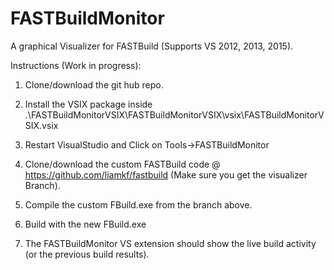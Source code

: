 # FASTBuildMonitor
A graphical Visualizer for FASTBuild (Supports VS 2012, 2013, 2015).

Instructions (Work in progress):

1) Clone/download the git hub repo.

2) Install the VSIX package inside .\FASTBuildMonitorVSIX\FASTBuildMonitorVSIX\vsix\FASTBuildMonitorVSIX.vsix

4) Restart VisualStudio and Click on Tools->FASTBuildMonitor

5) Clone/download the custom FASTBuild code @ https://github.com/liamkf/fastbuild (Make sure you get the visualizer Branch).

6) Compile the custom FBuild.exe from the branch above.

7) Build with the new FBuild.exe

8) The FASTBuildMonitor VS extension should show the live build activity (or the previous build results).
